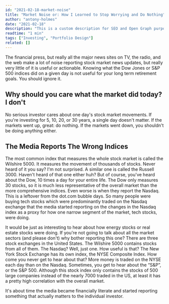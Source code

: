 ```yaml
---
id: "2021-02-18-market-noise"
title: "Market Noise or: How I Learned to Stop Worrying and Do Nothing"
author: "antony-holmes"
date: "2021-02-18"
description: "This is a custom description for SEO and Open Graph purposes, rather than the default generated excerpt. Simply add a description field to the frontmatter."
readtime: "1 min"
tags: ["Investing", "Portfolio Design"]
related: []
---
```


The financial press, but really all the major news sites on TV, the radio, and the web make a lot of noise reporting stock market news updates, but really very little of it is useful or actionable. Knowing what the Dow Jones or S&P 500 indices did on a given day is not useful for your long term retirement goals. You should ignore it.

<h2 class="mt-6">Why should you care what the market did today? I don't</h2>

No serious investor cares about one day's stock market movements. If you're investing for 5, 10, 20, or 30 years, a single day doesn't matter. If the markets went up, great: do nothing. If the markets went down, you shouldn't be doing anything either.

<h2 class="mt-6">The Media Reports The Wrong Indices</h2>

The most common index that measures the whole stock market is called the Wilshire 5000. It measures the movement of thousands of stocks. Never heard of it you say? I'm not surprised. A similar one is called the Russell 3000. Haven't heard of that one either huh? But of course, you've heard about the Dow, 10 times a day for your entire life. The Dow only measures 30 stocks, so it is much less representative of the overall market than the more comprehensive indices.
Even worse is when they report the Nasdaq. This is a leftover from the dot.com bubble days. So many people were buying tech stocks which were predominantly traded on the Nasdaq exchange that the media started reporting on the changes in the Nasdaq index as a proxy for how one narrow segment of the market, tech stocks, were doing.

It would be just as interesting to hear about how energy stocks or real estate stocks were doing. If you're not going to talk about all the market sectors (and please don't) why bother reporting this one? There are three stock exchanges in the United States. The Wilshire 5000 contains stocks from all of them. The Nasdaq? Well, just one. How useful is that? The New York Stock Exchange has its own index, the NYSE Composite Index. How come you never get to hear about that? More money is traded on the NYSE each day than on the Nasdaq. Sometimes, you get to hear about the “S&P”, or the S&P 500. Although this stock index only contains the stocks of 500 large companies instead of the nearly 7000 traded in the US, at least it has a pretty high correlation with the overall market.

It's about time the media became financially literate and started reporting something that actually matters to the individual investor.
